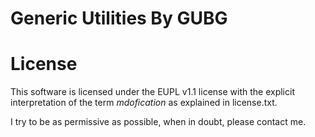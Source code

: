 Generic Utilities By GUBG
=========================

# License

This software is licensed under the EUPL v1.1 license with the explicit interpretation of the term _mdofication_ as explained in license.txt.

I try to be as permissive as possible, when in doubt, please contact me.
